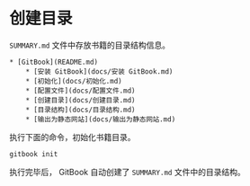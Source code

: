 # 创建目录

`SUMMARY.md` 文件中存放书籍的目录结构信息。

```
* [GitBook](README.md)
    * [安装 GitBook](docs/安装 GitBook.md)
    * [初始化](docs/初始化.md)
    * [配置文件](docs/配置文件.md)
    * [创建目录](docs/创建目录.md)
    * [目录结构](docs/目录结构.md)
    * [输出为静态网站](docs/输出为静态网站.md)
```

执行下面的命令，初始化书籍目录。

```
gitbook init
```

执行完毕后， GitBook 自动创建了 `SUMMARY.md` 文件中的目录结构。

